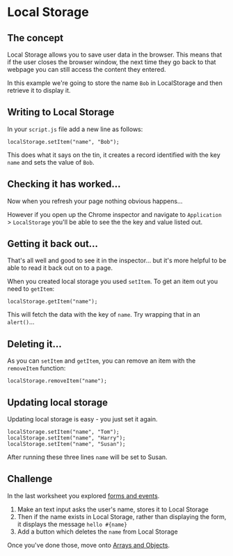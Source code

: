 # Local Storage

## The concept

Local Storage allows you to save user data in the browser. This means that if the user closes the browser window, the next time they go back to that webpage you can still access the content they entered.

In this example we're going to store the name `Bob` in LocalStorage and then retrieve it to display it.

## Writing to Local Storage

In your `script.js` file add a new line as follows:

```JS
localStorage.setItem("name", "Bob");
```

This does what it says on the tin, it creates a record identified with the key `name` and sets the value of `Bob`.

## Checking it has worked…

Now when you refresh your page nothing obvious happens…

However if you open up the Chrome inspector and navigate to `Application` > `LocalStorage` you'll be able to see the the key and value listed out.

## Getting it back out…

That's all well and good to see it in the inspector… but it's more helpful to be able to read it back out on to a page.

When you created local storage you used `setItem`. To get an item out you need to `getItem`:

```JS
localStorage.getItem("name");
```

This will fetch the data with the key of `name`. Try wrapping that in an `alert()`…

## Deleting it…

As you can `setItem` and `getItem`, you can remove an item with the `removeItem` function:

```JS
localStorage.removeItem("name");
```

## Updating local storage

Updating local storage is easy - you just set it again.

```JS
localStorage.setItem("name", "Tom");
localStorage.setItem("name", "Harry");
localStorage.setItem("name", "Susan");
```

After running these three lines `name` will be set to Susan.

## Challenge

In the last worksheet you explored [forms and events](02-forms-and-events.md).

1. Make an text input asks the user's name, stores it to Local Storage
2. Then if the name exists in Local Storage, rather than displaying the form, it displays the message `hello #{name}`
3. Add a button which deletes the `name` from Local Storage

Once you've done those, move onto [Arrays and Objects](04-arrays-objects.md).